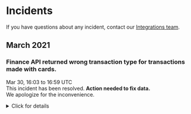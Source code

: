 Incidents
=====================
If you have questions about any incident, contact our [Integrations team](mailto:api@zettle.com).

## March 2021
### Finance API returned wrong transaction type for transactions made with cards.

Mar 30, 16:03 to 16:59 UTC<br>
This incident has been resolved. __Action needed to fix data.__<br>
We apologize for the inconvenience.
<details><!-- start tag of the incident section-->
<summary>Click for details</summary>

### Incident summary
There was a problem with the `originatorTransactionType` field in the response for transactions made with cards for the following endpoint:

```
GET /organizations/{organizationUuid}/accounts/{accountTypeGroup}/transactions
```

The following table lists the expected and actual values for the field:

|Expected value in `originatorTransactionType` |Actual value in `originatorTransactionType` during the incident
|:---- |:----
|CARD_PAYMENT |PAYMENT
|CARD_PAYMENT_FEE |PAYMENT
|CARD_REFUND |PAYMENT
|CARD_PAYMENT_FEE_REFUND |PAYMENT

Transactions made between the following timestamps were affected:

Start time:  2021-03-30 16:03:11.437237 UTC<br>
End time:  2021-03-30 16:59:45.00856  UTC<br>
The total duration was approximately 56 minutes.

### What do you need to do as a consumer?
To fix your data, you would need to refetch transactions for merchants that your integration serves between the affected timestamps.

If your integration disregards transactions with `originatorTransactionType` `PAYMENT` and `PAYMENT_FEE` you would need to handle those transactions as you used to do with card related types. In other words `CARD_PAYMENT` and `CARD_REFUND` should be expected as `PAYMENT`.<br>
`CARD_PAYMENT_FEE` and `CARD_PAYMENT_FEE_REFUND` should be expected as `PAYMENT_FEE`.

See the following example to understand better:

```
GET/organizations/self/accounts/liquid/transactions?start=2021-03-30T16:03:10&end=2021-03-30T16:59:46
```

__Actual response during the time of incident after a partial fix when refetching:__
 

```
{
  "data": [
    {
      "timestamp": "2021-04-23T00:08:40.171+0000",
      "amount": 5533,
      "originatorTransactionType": "PAYMENT_FEE", // Instead of CARD_PAYMENT_FEE_REFUND
      "originatingTransactionUuid": "63a5073a-a386-11eb-9017-db0e39c91814"
    },
    {
      "timestamp": "2021-04-23T00:08:40.168+0000",
      "amount": -201200,
      "originatorTransactionType": "PAYMENT", // Instead of CARD_REFUND
      "originatingTransactionUuid": "63a5073a-a386-11eb-9017-db0e39c91814"
    },
    {
      "timestamp": "2021-04-23T00:08:40.165+0000",
      "amount": -110,
      "originatorTransactionType": "PAYMENT_FEE", // Instead of CARD_PAYMENT_FEE
      "originatingTransactionUuid": "40a35d88-a387-11eb-850d-127e2d49c7a5"
    },
    {
      "timestamp": "2021-04-23T00:08:40.163+0000",
      "amount": 3990,
      "originatorTransactionType": "PAYMENT", // Instead of CARD_PAYMENT
      "originatingTransactionUuid": "40a35d88-a387-11eb-850d-127e2d49c7a5"
    }
  ]
}

```


</details>
